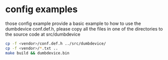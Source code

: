 # config examples
those config example provide a basic example to how to use the dumbdevice conf.def.h,
please copy all the files in one of the directories to the source code at src/dumbdevice


```sh
cp -f <vendor>/conf.def.h ../src/dumbdevice/
cp -f <vendor>/*.txt ..
make build && dumbdevice.bin
```
